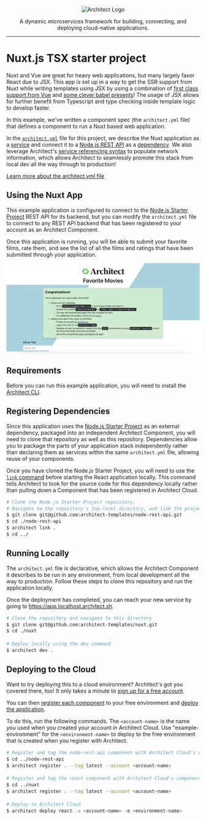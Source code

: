 <p align="center">
  <picture>
    <source media="(prefers-color-scheme: dark)" srcset="https://cdn.architect.io/logo/horizontal-inverted.png">
    <source media="(prefers-color-scheme: light)" srcset="https://cdn.architect.io/logo/horizontal.png">
    <img width="320" alt="Architect Logo" src="https://cdn.architect.io/logo/horizontal.png">
  </picture>
</p>

<p align="center">
  A dynamic microservices framework for building, connecting, and deploying cloud-native applications.
</p>

---

# Nuxt.js TSX starter project

Nuxt and Vue are great for heavy web applications, but many largely favor React due to JSX. This app is set up in a way to get the SSR support from Nuxt while writing templates using JSX by using a combination of [first class support from Vue](https://vuejs.org/v2/guide/render-function.html#JSX) and [some clever babel presents](https://github.com/vuejs/jsx)! The usage of JSX allows for further benefit from Typescript and type checking inside template logic to develop faster.

In this example, we've written a component spec (the `architect.yml` file) that defines a component to run a Nuxt based web application.

In the [`architect.yml`](//docs.architect.io/components/architect-yml/n) file for this project, we describe the Nuxt application as
a [service](https://docs.architect.io/components/services/) and connect it to a
[Node.js REST API](https://github.com/architect-templates/node-rest-api) as a [dependency](https://docs.architect.io/components/dependencies/).
We also leverage Architect's [service referencing syntax](//docs.architect.io/components/service-discovery/#service-referencing-syntax)
to populate network information, which allows Architect to seamlessly promote this stack from local dev all the way through to production!

[Learn more about the architect.yml file](//docs.architect.io/components/architect-yml/)

## Using the Nuxt App
This example application is configured to connect to the [Node.js Starter Project](https://github.com/architect-templates/node-rest-api)
REST API for its backend, but you can modify the `architect.yml` file to connect to any REST API backend that has been registered to your account as an
Architect Component.

Once this application is running, you will be able to submit your favorite films, rate them, and see the list
of all the films and ratings that have been submitted through your application.

![Screenshot](./screenshot.png)

## Requirements
Before you can run this example application, you will need to install the [Architect CLI](https://github.com/architect-team/architect-cli).

## Registering Dependencies
Since this application uses the [Node.js Starter Project](https://github.com/architect-templates/node-rest-api) as an external
dependency, packaged into an independent Architect Component, you will need to clone that repository as well as this repository.
Dependencies allow you to package the parts of your application stack independently rather than declaring them as services
within the same `architect.yml` file, allowing
reuse of your components.

Once you have cloned the Node.js Starter Project, you will need to use the [`link` command](https://docs.architect.io/deployments/local-environments/#local-registration)
before starting the React application locally. This command tells Architect to look for the source code for this dependency locally rather than pulling
down a Component that has been registered in Architect Cloud.

```sh
# Clone the Node.js Starter Project repository,
# Navigate to the repository's top-level directory, and link the project
$ git clone git@github.com:architect-templates/node-rest-api.git
$ cd ./node-rest-api
$ architect link .
$ cd ../
```

## Running Locally
The `architect.yml` file is declarative, which allows the Architect Component it describes to be run in any environment,
from local development all the way to production. Follow these steps to clone this repository and run the application
locally.

Once the deployment has completed, you can reach your new service by going to https://app.localhost.architect.sh.

```sh
# Clone the repository and navigate to this directory
$ git clone git@github.com:architect-templates/nuxt.git
$ cd ./nuxt

# Deploy locally using the dev command
$ architect dev .
```
## Deploying to the Cloud

Want to try deploying this to a cloud environment? Architect's got you covered there, too! It only takes a minute to
[sign up for a free account](https://auth.architect.io/u/signup?state=hKFo2SAtSnhOdXljdy1nelBHb2NlajNhZkkybTlLOEJHcWRFeaFur3VuaXZlcnNhbC1sb2dpbqN0aWTZIFNCNEZUUFBHaWpBdlA3UVlVV0xFNk1rQVJvUHBzdF9Bo2NpZNkgbElwVzlmcTlJRlFCQmpUZ2xsaE42RUkwMVRYTWhSVm0).

You can then [register each component](https://docs.architect.io/getting-started/?_ga=2.19805311.635236263.1652126693-1328677302.1650395826#register-a-component)
to your free environment and [deploy the application](https://docs.architect.io/getting-started/introduction/#deploy-to-the-cloud).

To do this, run the following commands.
The `<account-name>` is the name you used when you created your account in Architect Cloud. Use "example-environment" for
the `<environment-name>` to deploy to the free environment that is created when you register with Architect.

```sh
# Register and tag the node-rest-api component with Architect Cloud's component registry
$ cd ../node-rest-api
$ architect register . --tag latest --account <account-name>

# Register and tag the react component with Architect Cloud's component registry
$ cd ../nuxt
$ architect register . --tag latest --account <account-name>

# Deploy to Architect Cloud
$ architect deploy react -a <account-name> -e <environment-name>
```
